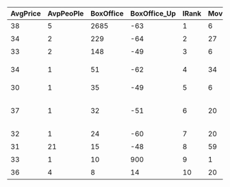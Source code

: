 | AvgPrice | AvpPeoPle | BoxOffice | BoxOffice_Up | IRank | MovieDay | MovieName | SumBoxOffice | WomIndex  |
| ----- | ----- | ----- | ----- | ----- | ----- | ----- | ----- | -----  |
| 38 | 5 | 2685 | -63 | 1 | 6 | 海王 | 83992 |   |
| 34 | 2 | 229 | -64 | 2 | 27 | 无名之辈 | 76027 |   |
| 33 | 2 | 148 | -49 | 3 | 6 | 狗十三 | 2710 |   |
| 34 | 1 | 51 | -62 | 4 | 34 | 毒液：致命守护者 | 186031 |   |
| 30 | 1 | 35 | -49 | 5 | 6 | 惊涛飓浪 | 976 |   |
| 37 | 1 | 32 | -51 | 6 | 20 | 无敌破坏王2：大闹互联网 | 26785 |   |
| 32 | 1 | 24 | -60 | 7 | 20 | 憨豆特工3 | 16994 |   |
| 31 | 21 | 15 | -48 | 8 | 59 | 远去的牧歌 | 312 |   |
| 33 | 1 | 10 | 900 | 9 | 1 | 照相师 | 11 |   |
| 36 | 4 | 8 | 14 | 10 | 20 | 中国蓝盔 | 1704 |   |
